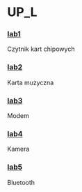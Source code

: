 # UP_L


### [lab1](https://github.com/matCh00/UP_L/tree/main/ChipCardReader)   
Czytnik kart chipowych


### [lab2](https://github.com/matCh00/UP_L/tree/main/SoundCard)   
Karta muzyczna


### [lab3](https://github.com/matCh00/UP_L/tree/main/Modem)   
Modem


### [lab4](https://github.com/matCh00/UP_L/tree/main/Camera)   
Kamera


### [lab5](https://github.com/matCh00/UP_L/tree/main/Bluetooth)   
Bluetooth